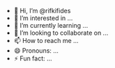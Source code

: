 - 👋 Hi, I’m @rifkifides
- 👀 I’m interested in ...
- 🌱 I’m currently learning ...
- 💞️ I’m looking to collaborate on ...
- 📫 How to reach me ...
- 😄 Pronouns: ...
- ⚡ Fun fact: ...

<!---
rifkifides/rifkifides is a ✨ special ✨ repository because its `README.md` (this file) appears on your GitHub profile.
You can click the Preview link to take a look at your changes.
--->
